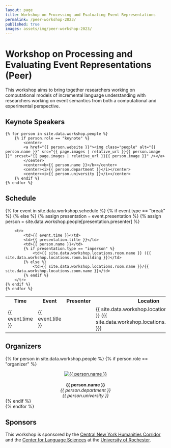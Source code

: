 ```yaml
---
layout: page
title: Workshop on Processing and Evaluating Event Representations
permalink: /peer-workshop-2023/
published: true
images: assets/img/peer-workshop-2023/
---
```


# Workshop on Processing and Evaluating Event Representations (Peer)

This workshop aims to bring together researchers working on computational models of incremental language understanding with researchers working on event semantics from both a computational and experimental perspective.

## Keynote Speakers

    {% for person in site.data.workshop.people %}
        {% if person.role == "keynote" %}
            <center>
            <a href="{{ person.website }}"><img class="people" alt="{{ person.name }}" src="{{ page.images | relative_url }}{{ person.image }}" srcset="{{ page.images | relative_url }}{{ person.image }}" /></a>
            </center>  
            <center><b>{{ person.name }}</b></center>
            <center><i>{{ person.department }}</i></center>
            <center><i>{{ person.university }}</i></center>
        {% endif %}    
    {% endfor %}

## Schedule

  <table>
    <tr>
        <th>Time</th>
        <th>Event</th>
        <th>Presenter</th>
        <th>Location</th>
    </tr>
    {% for event in site.data.workshop.schedule %}
    {% if event.type == "break" %}
        <tr>
            <td>{{ event.time }}</td>
            <td>{{ event.title }}</td>
            <td></td>
            <td>{{ site.data.workshop.locations.atrium.name }} ({{ site.data.workshop.locations.atrium.building }})</td>
        </tr>
    {% else %}
        {% assign presentation = event.presentation %}
        {% assign person = site.data.workshop.people[presentation.presenter] %}

        <tr>
            <td>{{ event.time }}</td>
            <td>{{ presentation.title }}</td>
            <td>{{ person.name }}</td>
            {% if presentation.type == "inperson" %}
                <td>{{ site.data.workshop.locations.room.name }} ({{ site.data.workshop.locations.room.building }})</td>
            {% else %}
                <td>{{ site.data.workshop.locations.room.name }}/{{ site.data.workshop.locations.zoom.name }}</td>
            {% endif %}
        </tr>
    {% endif %}
    {% endfor %}
  </table>

## Organizers

{% for person in site.data.workshop.people %}
    {% if person.role == "organizer" %}
        <center>
        <a href="{{ person.website }}"><img class="people" alt="{{ person.name }}" src="{{ page.images | relative_url }}{{ person.image }}" srcset="{{ page.images | relative_url }}{{ person.image }}" /></a>
        </center>  
        <center><b>{{ person.name }}</b></center>
        <center><i>{{ person.department }}</i></center>
        <center><i>{{ person.university }}</i></center>
    {% endif %}    
{% endfor %}

## Sponsors

This workshop is sponsored by the [Central New York Humanities Corridor](https://www.cnycorridor.net/) and the [Center for Language Sciences](https://www.sas.rochester.edu/cls/) at the [University of Rochester](https://rochester.edu/).